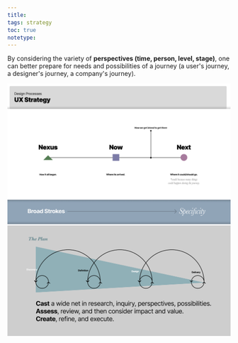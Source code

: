 ```yaml
---
title: 
tags: strategy 
toc: true
notetype: 
---
```


By considering the variety of **perspectives (time, person, level, stage)**, one can better prepare for needs and possibilities of a journey (a user's journey, a designer's journey, a company's journey).

![Strategy Timeline](../assets/img/UX-Strategy-Process-Timeline.png)
![Strategy Funnel](../assets/img/UX-Strategy-Process-Funnel.png)
![Strategy Stages](../assets/img/UX-Strategy-Process-Stages.png)

